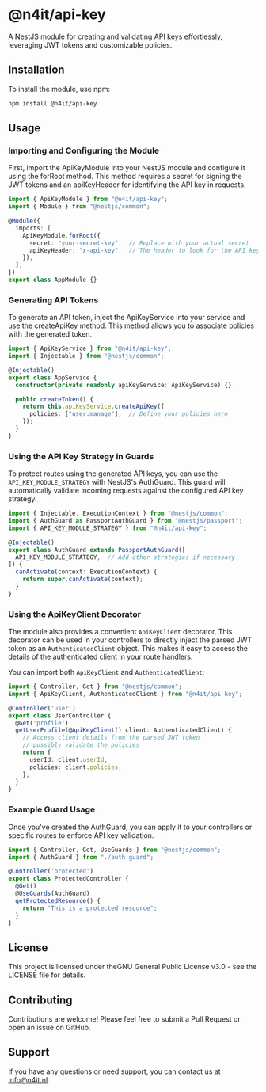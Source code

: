 # @n4it/api-key
A NestJS module for creating and validating API keys effortlessly, leveraging JWT tokens and customizable policies.

## Installation
To install the module, use npm:

```bash
npm install @n4it/api-key
```

## Usage

### Importing and Configuring the Module
First, import the ApiKeyModule into your NestJS module and configure it using the forRoot method. This method requires a secret for signing the JWT tokens and an apiKeyHeader for identifying the API key in requests.

```typescript
import { ApiKeyModule } from "@n4it/api-key";
import { Module } from "@nestjs/common";

@Module({
  imports: [
    ApiKeyModule.forRoot({
      secret: "your-secret-key",  // Replace with your actual secret
      apiKeyHeader: "x-api-key",  // The header to look for the API key
    }),
  ],
})
export class AppModule {}
```

### Generating API Tokens
To generate an API token, inject the ApiKeyService into your service and use the createApiKey method. This method allows you to associate policies with the generated token.

```typescript
import { ApiKeyService } from "@n4it/api-key";
import { Injectable } from "@nestjs/common";

@Injectable()
export class AppService {
  constructor(private readonly apiKeyService: ApiKeyService) {}

  public createToken() {
    return this.apiKeyService.createApiKey({
      policies: ["user:manage"],  // Define your policies here
    });
  }
}
```

### Using the API Key Strategy in Guards
To protect routes using the generated API keys, you can use the `API_KEY_MODULE_STRATEGY` with NestJS's AuthGuard. This guard will automatically validate incoming requests against the configured API key strategy.

```typescript
import { Injectable, ExecutionContext } from "@nestjs/common";
import { AuthGuard as PassportAuthGuard } from "@nestjs/passport";
import { API_KEY_MODULE_STRATEGY } from "@n4it/api-key";

@Injectable()
export class AuthGuard extends PassportAuthGuard([
  API_KEY_MODULE_STRATEGY,  // Add other strategies if necessary
]) {
  canActivate(context: ExecutionContext) {
    return super.canActivate(context);
  }
}
```

### Using the ApiKeyClient Decorator
The module also provides a convenient `ApiKeyClient` decorator. This decorator can be used in your controllers to directly inject the parsed JWT token as an `AuthenticatedClient` object. This makes it easy to access the details of the authenticated client in your route handlers.

You can import both `ApiKeyClient` and `AuthenticatedClient`:

```typescript
import { Controller, Get } from "@nestjs/common";
import { ApiKeyClient, AuthenticatedClient } from "@n4it/api-key";

@Controller('user')
export class UserController {
  @Get('profile')
  getUserProfile(@ApiKeyClient() client: AuthenticatedClient) {
    // Access client details from the parsed JWT token
    // possibly validate the policies
    return {
      userId: client.userId,
      policies: client.policies,
    };
  }
}
```

### Example Guard Usage
Once you've created the AuthGuard, you can apply it to your controllers or specific routes to enforce API key validation.

```typescript
import { Controller, Get, UseGuards } from "@nestjs/common";
import { AuthGuard } from "./auth.guard";

@Controller('protected')
export class ProtectedController {
  @Get()
  @UseGuards(AuthGuard)
  getProtectedResource() {
    return "This is a protected resource";
  }
}
```

## License
This project is licensed under theGNU General Public License v3.0 - see the LICENSE file for details.

## Contributing
Contributions are welcome! Please feel free to submit a Pull Request or open an issue on GitHub.

## Support
If you have any questions or need support, you can contact us at [info@n4it.nl](mailto:info@n4it.nl).
